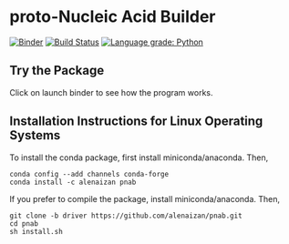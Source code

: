 # proto-Nucleic Acid Builder
[![Binder](https://mybinder.org/badge_logo.svg)](https://mybinder.org/v2/gh/alenaizan/pnab/master?filepath=binder)
[![Build Status](https://travis-ci.com/alenaizan/pnab.svg?branch=master)](https://travis-ci.com/alenaizan/pnab)
[![Language grade: Python](https://img.shields.io/lgtm/grade/python/g/alenaizan/pnab.svg?logo=lgtm&logoWidth=18)](https://lgtm.com/projects/g/alenaizan/pnab/context:python)

## Try the Package
Click on launch binder to see how the program works.

## Installation Instructions for Linux Operating Systems
To install the conda package, first install miniconda/anaconda. Then,
```
conda config --add channels conda-forge
conda install -c alenaizan pnab
```

If you prefer to compile the package, install miniconda/anaconda. Then,

```
git clone -b driver https://github.com/alenaizan/pnab.git
cd pnab
sh install.sh 
```
